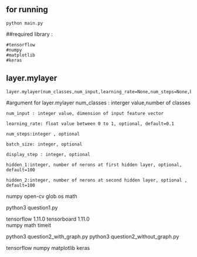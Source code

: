 ## for running 
	python main.py

##required library :

	#tensorflow
	#numpy
	#matplotlib
	#keras


## layer.mylayer
	layer.mylayer(num_classes,num_input,learning_rate=None,num_steps=None,batch_size=None,display_step=None,hidden_1=None,hidden_2=None)
	        

#argument for layer.mylayer
	num_classes : interger value,number of classes

	num_input : integer value, dimension of input feature vector

	learning_rate: float value between 0 to 1, optional, default=0.1

	num_steps:integer , optional

	batch_size: integer, optional

	display_step : integer, optional

	hidden_1:integer, number of nerons at first hidden layer, optional, default=100

	hidden_2:integer, number of nerons at second hidden layer, optional , default=100
	







numpy
    open-cv
    glob
    os
    math

python3 question1.py



tensorflow 1.11.0
        tensorboard 1.11.0	
        numpy
        math
        timeit

python3 question2_with_graph.py
        python3 question2_without_graph.py

tensorflow
numpy
matplotlib
keras





